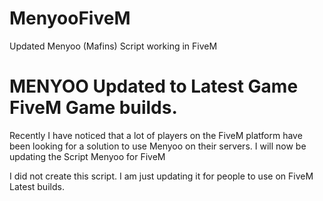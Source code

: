 # MenyooFiveM
Updated Menyoo (Mafins) Script working in FiveM


# MENYOO Updated to Latest Game FiveM Game builds.
Recently I have noticed that a lot of players on the FiveM platform have been looking for a solution to use Menyoo on their servers. I will now be updating the Script Menyoo for FiveM

I did not create this script. I am just updating it for people to use on FiveM Latest builds.
